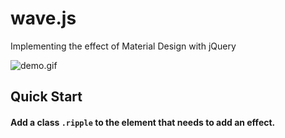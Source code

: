 # wave.js

Implementing the effect of Material Design with jQuery

![demo.gif](http://upload-images.jianshu.io/upload_images/2415370-ea8b83548f088d90.gif?imageMogr2/auto-orient/strip)

## Quick Start
#### Add a class `.ripple` to the element that needs to add an effect.